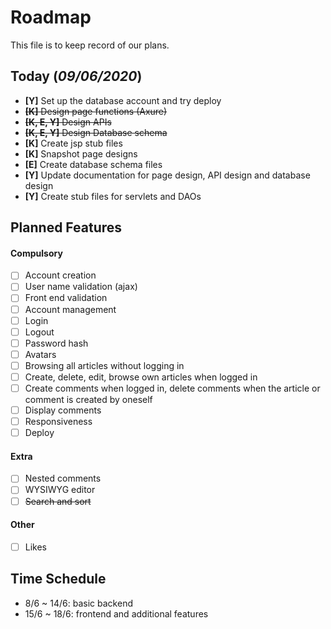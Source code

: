# Roadmap

This file is to keep record of our plans.

## Today (*09/06/2020*)

- **[Y]** Set up the database account and try deploy
- ~~**[K]** Design page functions (Axure)~~
- ~~**[K, E, Y]** Design APIs~~
- ~~**[K, E, Y]** Design Database schema~~
- **[K]** Create jsp stub files
- **[K]** Snapshot page designs
- **[E]** Create database schema files
- **[Y]** Update documentation for page design, API design and database design
- **[Y]** Create stub files for servlets and DAOs

## Planned Features
#### Compulsory
- [ ] Account creation
- [ ] User name validation (ajax)
- [ ] Front end validation
- [ ] Account management
- [ ] Login
- [ ] Logout
- [ ] Password hash
- [ ] Avatars
- [ ] Browsing all articles without logging in
- [ ] Create, delete, edit, browse own articles when logged in
- [ ] Create comments when logged in, delete comments when the article or comment is created by oneself
- [ ] Display comments
- [ ] Responsiveness
- [ ] Deploy

#### Extra
- [ ] Nested comments
- [ ] WYSIWYG editor
- [ ] ~~Search and sort~~

#### Other
- [ ] Likes

## Time Schedule
- 8/6 ~ 14/6: basic backend
- 15/6 ~ 18/6: frontend and additional features
